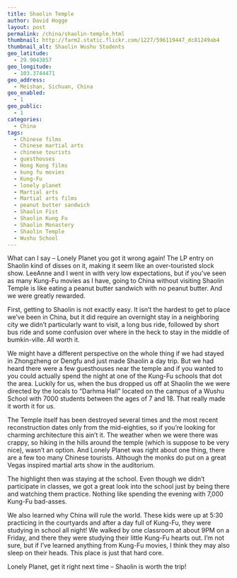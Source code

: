 ```yaml
---
title: Shaolin Temple
author: David Hogge
layout: post
permalink: /china/shaolin-temple.html
thumbnail: http://farm2.static.flickr.com/1227/596119447_dc81249ab4
thumbnail_alt: Shaolin Wushu Students
geo_latitude:
  - 29.9043857
geo_longitude:
  - 103.3744471
geo_address:
  - Meishan, Sichuan, China
geo_enabled:
  - 1
geo_public:
  - 1
categories:
  - China
tags:
  - Chinese films
  - Chinese martial arts
  - chinese tourists
  - guesthouses
  - Hong Kong films
  - kung fu movies
  - Kung-Fu
  - lonely planet
  - Martial arts
  - Martial arts films
  - peanut butter sandwich
  - Shaolin Fist
  - Shaolin Kung Fu
  - Shaolin Monastery
  - Shaolin Temple
  - Wushu School
---
```

What can I say &#8211; Lonely Planet you got it wrong again! The LP entry on Shaolin kind of disses on it, making it seem like an over-touristed slock show. LeeAnne and I went in with very low expectations, but if you&#8217;ve seen as many Kung-Fu movies as I have, going to China without visiting Shaolin Temple is like eating a peanut butter sandwich with no peanut butter. And we were greatly rewarded.

First, getting to Shaolin is not exactly easy. It isn&#8217;t the hardest to get to place we&#8217;ve been in China, but it did require an overnight stay in a neighboring city we didn&#8217;t particularly want to visit, a long bus ride, followed by short bus ride and some confusion over where in the heck to stay in the middle of bumkin-ville. All worth it. 

We might have a different perspective on the whole thing if we had stayed in Zhongzheng or Dengfu and just made Shaolin a day trip. But we had heard there were a few guesthouses near the temple and if you wanted to you could actually spend the night at one of the Kung-Fu schools that dot the area. Luckily for us, when the bus dropped us off at Shaolin the we were directed by the locals to &#8220;Darhma Hall&#8221; located on the campus of a Wushu School with 7000 students between the ages of 7 and 18. That really made it worth it for us.

The Temple itself has been destroyed several times and the most recent reconstruction dates only from the mid-eighties, so if you&#8217;re looking for charming architecture this ain&#8217;t it. The weather when we were there was crappy, so hiking in the hills around the temple (which is suppose to be very nice), wasn&#8217;t an option. And Lonely Planet was right about one thing, there are a few too many Chinese tourists. Although the monks do put on a great Vegas inspired martial arts show in the auditorium.

The highlight then was staying at the school. Even though we didn&#8217;t participate in classes, we got a great look into the school just by being there and watching them practice. Nothing like spending the evening with 7,000 Kung-Fu bad-asses.

We also learned why China will rule the world. These kids were up at 5:30 practicing in the courtyards and after a day full of Kung-Fu, they were studying in school all night! We walked by one classroom at about 9PM on a Friday, and there they were studying their little Kung-Fu hearts out. I&#8217;m not sure, but if I&#8217;ve learned anything from Kung-Fu movies, I think they may also sleep on their heads. This place is just that hard core.

Lonely Planet, get it right next time &#8211; Shaolin is worth the trip!